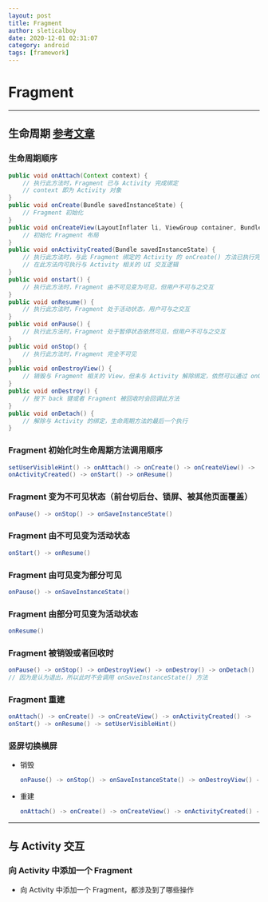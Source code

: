 ```yaml
---
layout: post
title: Fragment
author: sleticalboy
date: 2020-12-01 02:31:07
category: android
tags: [framework]
---
```


# Fragment

---
## 生命周期 [参考文章](https://www.cnblogs.com/fajieyefu/p/6092465.html)

### 生命周期顺序
```java
public void onAttach(Context context) {
    // 执行此方法时，Fragment 已与 Activity 完成绑定
    // context 即为 Activity 对象
}
public void onCreate(Bundle savedInstanceState) {
    // Fragment 初始化
}
public void onCreateView(LayoutInflater li, ViewGroup container, Bundle savedInstanceState) {
    // 初始化 Fragment 布局
}
public void onActivityCreated(Bundle savedInstanceState) {
    // 执行此方法时，与此 Fragment 绑定的 Activity 的 onCreate() 方法已执行完毕
    // 在此方法内可执行与 Activity 相关的 UI 交互逻辑
}
public void onstart() {
    // 执行此方法时，Fragment 由不可见变为可见，但用户不可与之交互
}
public void onResume() {
    // 执行此方法时，Fragment 处于活动状态，用户可与之交互
}
public void onPause() {
    // 执行此方法时，Fragment 处于暂停状态依然可见，但用户不可与之交互
}
public void onStop() {
    // 执行此方法时，Fragment 完全不可见
}
public void onDestroyView() {
    // 销毁与 Fragment 相关的 View，但未与 Activity 解除绑定，依然可以通过 onCreateView() 方法重建视图
}
public void onDestroy() {
    // 按下 back 键或者 Fragment 被回收时会回调此方法
}
public void onDetach() {
    // 解除与 Activity 的绑定，生命周期方法的最后一个执行
}
```

### Fragment 初始化时生命周期方法调用顺序
```java
setUserVisibleHint() -> onAttach() -> onCreate() -> onCreateView() -> 
onActivityCreated() -> onStart() -> onResume()
```

### Fragment 变为不可见状态（前台切后台、锁屏、被其他页面覆盖）
```java
onPause() -> onStop() -> onSaveInstanceState()
```

### Fragment 由不可见变为活动状态
```java
onStart() -> onResume()
```

### Fragment 由可见变为部分可见
```java
onPause() -> onSaveInstanceState()
```

### Fragment 由部分可见变为活动状态
```java
onResume()
```

### Fragment 被销毁或者回收时
```java
onPause() -> onStop() -> onDestroyView() -> onDestroy() -> onDetach()
// 因为是认为退出，所以此时不会调用 onSaveInstanceState() 方法
```

### Fragment 重建
```java
onAttach() -> onCreate() -> onCreateView() -> onActivityCreated() -> 
onStart() -> onResume() -> setUserVisibleHint()
```
### 竖屏切换横屏
- 销毁
    ```java
    onPause() -> onStop() -> onSaveInstanceState() -> onDestroyView() -> onDestroy() -> onDetach()
    ```
- 重建
    ```java
    onAttach() -> onCreate() -> onCreateView() -> onActivityCreated() -> onStart() -> onResume()
    ```
---
## 与 Activity 交互

### 向 Activity 中添加一个 Fragment 
- 向 Activity 中添加一个 Fragment，都涉及到了哪些操作
